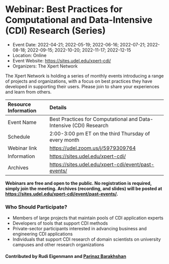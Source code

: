 # Webinar: Best Practices for Computational and Data-Intensive (CDI) Research (Series)

*	Event Date: 2022-04-21; 2022-05-19; 2022-06-16; 2022-07-21; 2022-08-18; 2022-09-15; 2022-10-20; 2022-11-17; 2022-12-15
*	Location: Online 
*	Event Website: https://sites.udel.edu/xpert-cdi/
* Organizers: The Xpert Network

The Xpert Network is holding a series of monthly events introducing a range of projects and organizations, with a focus on best practices they have developed in supporting their users. Please join to share your experiences and learn from others.	

| Resource Information  | Details
| :------------ | :------------ 
| Event Name| Best Practices for Computational and Data-Intensive (CDI) Research 
| Schedule | 2:00-3:00 pm ET on the third Thursday of every month
| Webinar link | https://udel.zoom.us/j/5979309764
| Information | https://sites.udel.edu/xpert-cdi/
| Archives | https://sites.udel.edu/xpert-cdi/event/past-events/

**Webinars are free and open to the public. No registration is required, simply join the meeting. Archives (recording, and slides) will be posted at https://sites.udel.edu/xpert-cdi/event/past-events/.**

### Who Should Participate?
- Members of large projects that maintain pools of CDI application experts
- Developers of tools that support CDI methods
- Private-sector participants interested in advancing business and engineering CDI applications
- Individuals that support CDI research of domain scientists on university campuses and other research organizations

#### Contributed by Rudi Eigenmann and [Parinaz Barakhshan](https://github.com/parinaz2015)

<!---
Publish: yes
Categories: skills
Topics: online learning
Level: 2
Prerequisites: default
Aggregate: none
--->
